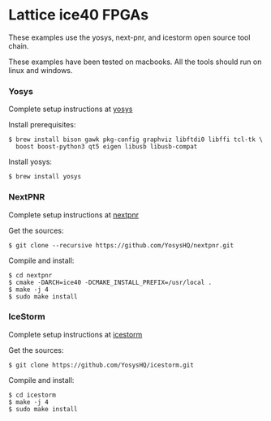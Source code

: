 # Lattice ice40 FPGAs

These examples use the yosys, next-pnr, and icestorm open source tool chain.

These examples have been tested on macbooks.
All the tools should run on linux and windows.

### Yosys 

Complete setup instructions at [yosys](https://github.com/YosysHQ/yosys)

Install prerequisites:
```
$ brew install bison gawk pkg-config graphviz libftdi0 libffi tcl-tk \
  boost boost-python3 qt5 eigen libusb libusb-compat 
```

Install yosys:
```
$ brew install yosys
```

### NextPNR

Complete setup instructions at [nextpnr](https://github.com/YosysHQ/nextpnr)

Get the sources:
```
$ git clone --recursive https://github.com/YosysHQ/nextpnr.git
```

Compile and install:
```
$ cd nextpnr
$ cmake -DARCH=ice40 -DCMAKE_INSTALL_PREFIX=/usr/local .
$ make -j 4
$ sudo make install
```

### IceStorm 

Complete setup instructions at [icestorm](https://github.com/YosysHQ/icestorm)

Get the sources:
```
$ git clone https://github.com/YosysHQ/icestorm.git
```
Compile and install:
```
$ cd icestorm
$ make -j 4
$ sudo make install
```

